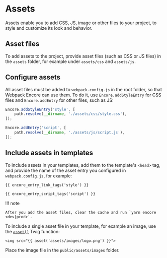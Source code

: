 # Assets

Assets enable you to add CSS, JS, image or other files to your project,
to style and customize its look and behavior.

## Asset files

To add assets to the project, provide asset files (such as CSS or JS files)
in the `assets` folder, for example under `assets/css` and `assets/js`.

## Configure assets

All asset files must be added to `webpack.config.js` in the root folder,
so that Webpack Encore can use them.
To do it, use `Encore.addStyleEntry` for CSS files and `Encore.addEntry` for other files, such as JS:

``` js
Encore.addStyleEntry('style', [
    path.resolve(__dirname, './assets/css/style.css'),
]);

Encore.addEntry('script', [
    path.resolve(__dirname, './assets/js/script.js'),
]);
```

## Include assets in templates

To include assets in your templates, add them to the template's `<head>` tag,
and provide the name of the asset entry you configured in `webpack.config.js`, for example:

``` html+twig
{{ encore_entry_link_tags('style') }}

{{ encore_entry_script_tags('script') }}
```

!!! note

    After you add the asset files, clear the cache and run `yarn encore <dev|prod>`.

To include a single asset file in your template, for example an image,
use the [`asset()`](https://symfony.com/doc/current/reference/twig_reference.html#asset) Twig function:

``` html+twig
<img src="{{ asset('assets/images/logo.png') }}">
```

Place the image file in the `public/assets/images` folder.
